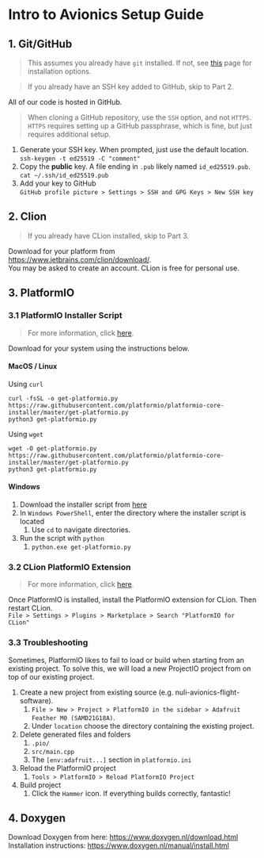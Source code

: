 # Intro to Avionics Setup Guide
## 1. Git/GitHub
> This assumes you already have `git` installed. If not, see 
> [this](https://git-scm.com/book/en/v2/Getting-Started-Installing-Git) page
> for installation options.

> If you already have an SSH key added to GitHub, skip to Part 2.

All of our code is hosted in GitHub.
> When cloning a GitHub repository, use the `SSH` option, and not `HTTPS`. 
> `HTTPS` requires setting up a GitHub passphrase, which is fine, but just
> requires additional setup.

1. Generate your SSH key. When prompted, just use the default location. \
`ssh-keygen -t ed25519 -C "comment"`
2. Copy the **public** key. A file ending in `.pub` likely named
`id_ed25519.pub`. \
`cat ~/.ssh/id_ed25519.pub`
3. Add your key to GitHub \
`GitHub profile picture > Settings > SSH and GPG Keys > New SSH key`

## 2. Clion
> If you already have CLion installed, skip to Part 3.

Download for your platform from https://www.jetbrains.com/clion/download/. \
You may be asked to create an account. CLion is free for personal use.

## 3. PlatformIO
### 3.1 PlatformIO Installer Script
> For more information, click [here](https://docs.platformio.org/en/latest/core/installation/methods/installer-script.html).

Download for your system using the instructions below.

#### MacOS / Linux
Using `curl`
```shell
curl -fsSL -o get-platformio.py https://raw.githubusercontent.com/platformio/platformio-core-installer/master/get-platformio.py
python3 get-platformio.py
```

Using `wget`
```shell
wget -O get-platformio.py https://raw.githubusercontent.com/platformio/platformio-core-installer/master/get-platformio.py
python3 get-platformio.py
```

#### Windows
1. Download the installer script from [here](https://raw.githubusercontent.com/platformio/platformio-core-installer/master/get-platformio.py)
2. In `Windows PowerShell`, enter the directory where the installer script is located
   1. Use `cd` to navigate directories.
3. Run the script with `python`
   1. `python.exe get-platformio.py`

### 3.2 CLion PlatformIO Extension
> For more information, click [here](https://www.jetbrains.com/help/clion/platformio.html#install).

Once PlatformIO is installed, install the PlatformIO extension for CLion. Then
restart CLion. \
`File > Settings > Plugins > Marketplace > Search "PlatformIO for CLion"`

### 3.3 Troubleshooting
Sometimes, PlatformIO likes to fail to load or build when starting from an 
existing project. To solve this, we will load a new ProjectIO project from
on top of our existing project.

1. Create a new project from existing source (e.g. nuli-avionics-flight-software).
   1. `File > New > Project > PlatformIO in the sidebar > Adafruit Feather M0 (SAMD21G18A)`.
   2. Under `location` choose the directory containing the existing project.
2. Delete generated files and folders
   1. `.pio/`
   2. `src/main.cpp`
   3. The `[env:adafruit...]` section in `platformio.ini`
3. Reload the PlatformIO project
   1. `Tools > PlatformIO > Reload PlatformIO Project`
4. Build project
   1. Click the `Hammer` icon. If everything builds correctly, fantastic!

## 4. Doxygen
Download Doxygen from here: https://www.doxygen.nl/download.html \
Installation instructions: https://www.doxygen.nl/manual/install.html

